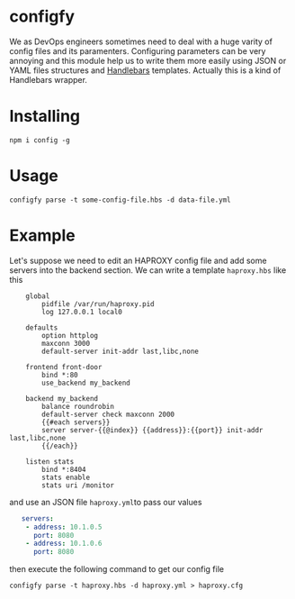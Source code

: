 # configfy
We as DevOps engineers sometimes need to deal with a huge varity of config files and its paramenters. Configuring parameters can be very annoying and this module help us to write them more easily using JSON or YAML files structures and [Handlebars](https://handlebarsjs.com/) templates. Actually this is a kind of Handlebars wrapper.

# Installing
    npm i config -g

# Usage
    configfy parse -t some-config-file.hbs -d data-file.yml

# Example

Let's suppose we need to edit an HAPROXY config file and add some servers into the backend section. We can write a template `haproxy.hbs` like this 

```
    global
        pidfile /var/run/haproxy.pid
        log 127.0.0.1 local0
        
    defaults
        option httplog
        maxconn 3000
        default-server init-addr last,libc,none

    frontend front-door
        bind *:80
        use_backend my_backend

    backend my_backend
        balance roundrobin
        default-server check maxconn 2000
        {{#each servers}}
        server server-{{@index}} {{address}}:{{port}} init-addr last,libc,none
        {{/each}}
    
    listen stats
        bind *:8404
        stats enable
        stats uri /monitor
```

and use an JSON file `haproxy.yml`to pass our values

```yaml
   servers:
    - address: 10.1.0.5
      port: 8080
    - address: 10.1.0.6
      port: 8080
```

then execute the following command to get our config file

    configfy parse -t haproxy.hbs -d haproxy.yml > haproxy.cfg

